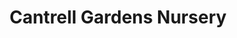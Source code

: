 ---
title: "Cantrell Gardens Nursery"
url: /little-rock/cantrell-gardens-nursery/
shop: garden centre
---